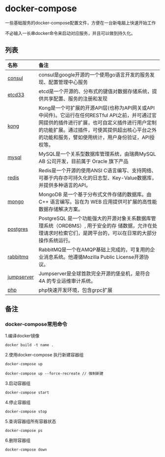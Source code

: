 # docker-compose
一些基础服务的docker-compose配置文件，方便在一台新电脑上快速开始工作

不必输入一长串docker命令来启动对应服务，并且可以做到持久化。



## 列表

| 名称 | 备注 |
|:----| :----|
| [consul](consul) | consul是google开源的一个使用go语言开发的服务发现、配置管理中心服务 |
| [etcd33](etcd33) | etcd是一个开源的、分布式的键值对数据存储系统，提供共享配置、服务的注册和发现 |
| [kong](kong) | Kong是一个可扩展的开源API层(也称为API网关或API中间件)。它运行在任何RESTful API之前，并可通过官网提供的插件进行扩展，也可自定义插件进行用户定制的功能扩展。通过插件，可使其提供超出核心平台之外的功能和服务，譬如使用统计，用户身份验证，API授权等。 |
| [mysql](mysql) | MySQL是一个关系型数据库管理系统，由瑞典MySQL AB 公司开发，目前属于 Oracle 旗下产品 |
| [redis](redis) | Redis是一个开源的使用ANSI C语言编写、支持网络、可基于内存亦可持久化的日志型、Key-Value数据库，并提供多种语言的API。 |
| [mongo](mongo) | MongoDB 是一个基于分布式文件存储的数据库。由 C++ 语言编写。旨在为 WEB 应用提供可扩展的高性能数据存储解决方案。 |
| [postgres](postgres) | PostgreSQL 是一个功能强大的开源对象关系数据库管理系统（ORDBMS）, 用于安全的存 储数据，允许在处理请求时检索它们，是跨平台的，可以在日常的大部分操作系统运行。 |
| [rabbitmq](rabbitmq) | RabbitMQ是一个在AMQP基础上完成的，可复用的企业消息系统。他遵循Mozilla Public License开源协议。 |
| [jumpserver](jumpserver) | Jumpserver是全球首款完全开源的堡垒机，是符合 4A 的专业运维审计系统。 |
| [php](php) | php快速开发环境，包含grpc扩展 |


## 备注

### docker-compose常用命令

1.编译docker镜像

```
docker build -t name .
```

2.使用docker-compose 执行新建容器组

```
docker-compose up

docker-compose up --force-recreate // 强制新建
```

3.启动容器组

```
docker-compose start
```

4.停止容器组

```
docker-compose stop
```

5.查询容器组所有容器状态

```
docker-compose ps
```

6.删除容器组

```
docker-compose down
```

